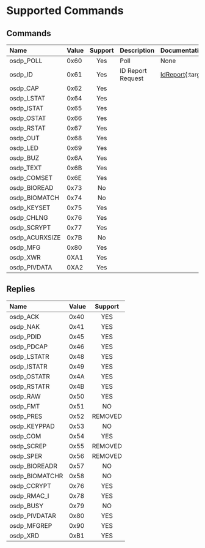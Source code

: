 # Supported Commands #

## Commands ##
| Name | Value | Support | Description | Documentation |
|:-----|:------|:-------:|:------------|:--------------|
| osdp_POLL      | 0x60 | Yes | Poll | None |
| osdp_ID        | 0x61 | Yes | ID Report Request | [IdReport](http://bytedreamer.github.io/OSDP.Net/html/M-OSDP.Net.ControlPanel.IdReport.htm){:target="_blank"} |
| osdp_CAP       | 0x62 | Yes | | |
| osdp_LSTAT     | 0x64 | Yes | | |
| osdp_ISTAT     | 0x65 | Yes | | |
| osdp_OSTAT     | 0x66 | Yes | | |
| osdp_RSTAT     | 0x67 | Yes | | |
| osdp_OUT       | 0x68 | Yes | | |
| osdp_LED       | 0x69 | Yes | | | 
| osdp_BUZ       | 0x6A | Yes | | |
| osdp_TEXT      | 0x6B | Yes | | |
| osdp_COMSET    | 0x6E | Yes | | |
| osdp_BIOREAD   | 0x73 | No  | | |
| osdp_BIOMATCH  | 0x74 | No  | | |
| osdp_KEYSET    | 0x75 | Yes | | |
| osdp_CHLNG     | 0x76 | Yes | | |
| osdp_SCRYPT    | 0x77 | Yes | | |
| osdp_ACURXSIZE | 0x7B | No  | | |
| osdp_MFG       | 0x80 | Yes | | |
| osdp_XWR       | 0XA1 | Yes | | |
| osdp_PIVDATA   | 0XA2 | Yes | | |

## Replies ##
| Name | Value | Support |
|:-----|:------|:-------:|
| osdp_ACK      | 0x40 | YES |
| osdp_NAK      | 0x41 | YES |
| osdp_PDID     | 0x45 | YES |
| osdp_PDCAP    | 0x46 | YES |
| osdp_LSTATR   | 0x48 | YES |
| osdp_ISTATR   | 0x49 | YES |
| osdp_OSTATR   | 0x4A | YES |
| osdp_RSTATR   | 0x4B | YES |
| osdp_RAW      | 0x50 | YES |
| osdp_FMT      | 0x51 | NO  |
| osdp_PRES     | 0x52 | REMOVED |
| osdp_KEYPPAD  | 0x53 | NO  |
| osdp_COM      | 0x54 | YES |
| osdp_SCREP    | 0x55 | REMOVED |
| osdp_SPER     | 0x56 | REMOVED |
| osdp_BIOREADR | 0x57 | NO  |
| osdp_BIOMATCHR  | 0x58 | NO |
| osdp_CCRYPT   | 0x76 | YES |
| osdp_RMAC_I   | 0x78 | YES |
| osdp_BUSY     | 0x79 | NO  |
| osdp_PIVDATAR | 0x80 | YES |
| osdp_MFGREP   | 0x90 | YES  |
| osdp_XRD      | 0xB1 | YES  |
